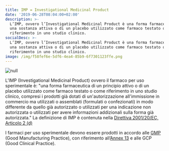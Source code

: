 ```yaml
---
title: IMP = Investigational Medicinal Product
date: '2019-06-28T08:04:00+02:00'
description: >-
  L’IMP, ovvero l’Investigational Medicinal Product è una forma farmaceutica di
  una sostanza attiva o di un placebo utilizzato come farmaco testato o di
  riferimento in uno studio clinico.
socialDesc: >-
  L’IMP, ovvero l’Investigational Medicinal Product è una forma farmaceutica di
  una sostanza attiva o di un placebo utilizzato come farmaco testato o di
  riferimento in uno studio clinico.
image: /img/f58fef6e-5df6-4ea4-85b9-6f7301123ffe.png
---
```

![null](/img/f58fef6e-5df6-4ea4-85b9-6f7301123ffe.png)

L’IMP (Investigational Medicinal Product) ovvero il farmaco per uso sperimentale è: "una forma farmaceutica di un principio attivo o di un placebo utilizzato come farmaco testato o come riferimento in uno studio clinico, compresi i prodotti già dotati di un'autorizzazione all'immissione in commercio ma utilizzati o assemblati (formulati o confezionati) in modo differente da quello già autorizzato o utilizzati per una indicazione non autorizzata o utilizzati per avere informazioni addizionali sulla forma già autorizzata." La definizione di IMP è contenuta nella [Direttiva 2001/20/EC, Articolo 2 (d)](https://ec.europa.eu/health/sites/health/files/files/eudralex/vol-1/dir_2001_20/dir_2001_20_en.pdf)

I farmaci per uso sperimentale devono essere prodotti in accordo alle [GMP](https://ec.europa.eu/health/documents/eudralex/vol-4_en) (Good Manufacturing Practice), con riferimento all’[Annex 13](https://ec.europa.eu/health/sites/health/files/files/eudralex/vol-4/2009_06_annex13.pdf) e alle GCP (Good Clinical Practice).
